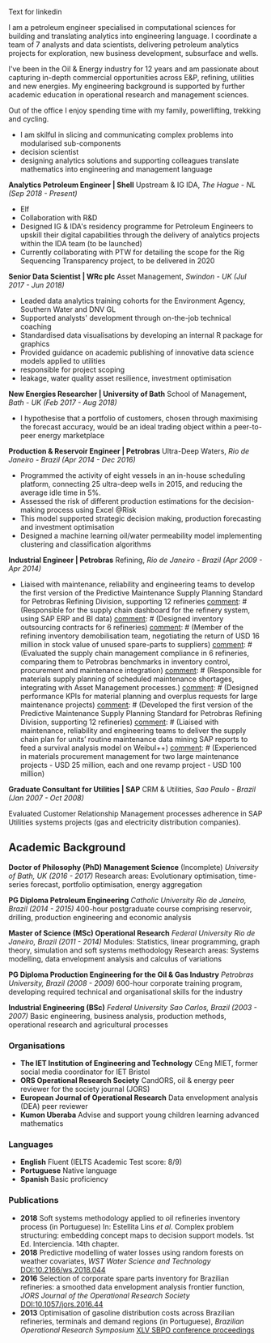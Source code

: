 Text for linkedin

I am a petroleum engineer specialised in computational sciences for building and translating analytics into engineering language. I coordinate a team of 7 analysts and data scientists, delivering petroleum analytics projects for exploration, new business development, subsurface and wells.

I've been in the Oil & Energy industry for 12 years and am passionate about capturing in-depth commercial opportunities across E&P, refining, utilities and new energies. My engineering background is supported by further academic education in operational research and management sciences.

Out of the office I enjoy spending time with my family, powerlifting, trekking and cycling.



- I am skilful in slicing and communicating complex problems into modularised sub-components
- decision scientist
- designing analytics solutions and supporting colleagues translate mathematics into engineering and management language


__Analytics Petroleum Engineer | Shell__ Upstream & IG IDA,
_The Hague - NL (Sep 2018 - Present)_

- Elf
- Collaboration with R&D
- Designed IG & IDA's residency programme for Petroleum Engineers to upskill their digital capabilities through the delivery of analytics projects within the IDA team (to be launched)
- Currently collaborating with PTW for detailing the scope for the Rig Sequencing Transparency project, to be delivered in 2020


__Senior Data Scientist | WRc plc__ Asset Management,
_Swindon - UK  (Jul 2017 - Jun 2018)_

- Leaded data analytics training cohorts for the Environment Agency, Southern Water and DNV GL
- Supported analysts' development through on-the-job technical coaching
- Standardised data visualisations by developing an internal R package for graphics
- Provided guidance on academic publishing of innovative data science models applied to utilities
- responsible for project scoping
- leakage, water quality asset resilience, investment optimisation


__New Energies Researcher | University of Bath__ School of Management,
_Bath - UK (Feb 2017 - Aug 2018)_

- I hypothesise that a portfolio of customers, chosen through maximising the forecast accuracy, would be an ideal trading object within a peer-to-peer energy marketplace


__Production & Reservoir Engineer | Petrobras__ Ultra-Deep Waters,
_Rio de Janeiro - Brazil (Apr 2014 - Dec 2016)_

- Programmed the activity of eight vessels in an in-house scheduling platform, connecting 25 ultra-deep wells in 2015, and reducing the average idle time in 5%.
- Assessed the risk of different production estimations for the decision-making process using Excel @Risk
- This model supported strategic decision making, production forecasting and investment optimisation
- Designed a machine learning oil/water permeability model implementing clustering and classification algorithms


__Industrial Engineer | Petrobras__ Refining,
_Rio de Janeiro - Brazil (Apr 2009 - Apr 2014)_

- Liaised with maintenance, reliability and engineering teams to develop the first version of the Predictive Maintenance Supply Planning Standard for Petrobras Refining Division, supporting 12 refineries
[comment]: # (Responsible for the supply chain dashboard for the refinery system, using SAP ERP and BI data)
[comment]: # (Designed inventory outsourcing contracts for 6 refineries)
[comment]: # (Member of the refining inventory demobilisation team, negotiating the return of USD 16 million in stock value of unused spare-parts to suppliers)
[comment]: # (Evaluated the supply chain management compliance in 6 refineries, comparing them to Petrobras benchmarks in inventory control, procurement and maintenance integration)
[comment]: # (Responsible for materials supply planning of scheduled maintenance shortages, integrating with Asset Management processes.)
[comment]: # (Designed performance KPIs for material planning and overplus requests for large maintenance projects)
[comment]: # (Developed the first version of the Predictive Maintenance Supply Planning Standard for Petrobras Refining Division, supporting 12 refineries)
[comment]: # (Liaised with maintenance, reliability and engineering teams to deliver the supply chain plan for units’ routine maintenance data mining SAP reports to feed a survival analysis model on Weibul++)
[comment]: # (Experienced in materials procurement management for two large maintenance projects - USD 25 million, each and one revamp project - USD 100 million)


__Graduate Consultant for Utilities | SAP__ CRM & Utilities,
_Sao Paulo - Brazil (Jan 2007 - Oct 2008)_

Evaluated Customer Relationship Management processes adherence in SAP Utilities systems projects (gas and electricity distribution companies).

[comment]: # (Supported pre-sales teams for consumer products and beverages industries)
[comment]: # (Responsible for assessing the implementation practices at SAP projects for Brazilian gas and energy distribution companies, such as Neoenergia, CPFL and Comgas.)
[comment]: # (This task involved a lot of experience exchange with SAP Germany and Latin America employees, alongside defining the best implementation techniques that would comply with the process required by the customers. I had the opportunity to define the data communication strategy from the CRM module to the central SAP module, regarding utilities customer databases.)
[comment]: # (Supported commercial teams for consumer products and beverages industries, such as Coca-Cola, Schincariol, Johnson & Johnson and Fast Shop.)


## Academic Background
__Doctor of Philosophy (PhD) Management Science__ (Incomplete)
_University of Bath, UK (2016 - 2017)_
Research areas: Evolutionary optimisation, time-series forecast, portfolio optimisation, energy aggregation

__PG Diploma Petroleum Engineering__
_Catholic University Rio de Janeiro, Brazil (2014 - 2015)_
400-hour postgraduate course comprising reservoir, drilling, production engineering and economic analysis

__Master of Science (MSc) Operational Research__
_Federal University Rio de Janeiro, Brazil (2011 - 2014)_
Modules: Statistics, linear programming, graph theory, simulation and soft systems methodology
Research areas: Systems modelling, data envelopment analysis and calculus of variations

__PG Diploma Production Engineering for the Oil & Gas Industry__
_Petrobras University, Brazil (2008 - 2009)_
600-hour corporate training program, developing required technical and organisational skills for the industry

__Industrial Engineering (BSc)__
_Federal University Sao Carlos, Brazil (2003 - 2007)_
Basic engineering, business analysis, production methods, operational research and agricultural processes

### Organisations
- **The IET Institution of Engineering and Technology** CEng MIET, former social media coordinator for IET Bristol
- **ORS Operational Research Society** CandORS, oil & energy peer reviewer for the society journal (JORS)
- **European Journal of Operational Research** Data envelopment analysis (DEA) peer reviewer
- **Kumon Uberaba** Advise and support young children learning advanced mathematics

[comment]: # (**SPE Society of Petroleum Engineers**   Volunteer translator and career pathways advisor)

### Languages
- **English** Fluent (IELTS Academic Test score: 8/9)
- **Portuguese** Native language
- **Spanish** Basic proficiency

### Publications
- **2018** Soft systems methodology applied to oil refineries inventory process (in Portuguese) In: Estellita Lins *et al*. Complex problem structuring: embedding concept maps to decision support models. 1st Ed. Interciencia. 14th chapter.
- **2018** Predictive modelling of water losses using random forests on weather covariates, *WST Water Science and Technology* [DOI:10.2166/ws.2018.044](http://ws.iwaponline.com/content/early/2018/03/16/ws.2018.044)
- **2016** Selection of corporate spare parts inventory for Brazilian refineries: a smoothed data envelopment analysis frontier function, *JORS Journal of the Operational Research Society* [DOI:10.1057/jors.2016.44](https://www.tandfonline.com/doi/abs/10.1057/jors.2016.44?journalCode=tjor20)
- **2013** Optimisation of gasoline distribution costs across Brazilian refineries, terminals and demand regions (in Portuguese), *Brazilian Operational Research Symposium*  [XLV SBPO conference proceedings](http://www.din.uem.br/~ademir/sbpo/sbpo2013/pdf/arq0181.pdf)
